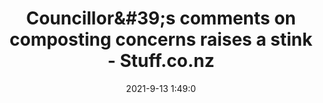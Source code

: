 ---
"title": "Councillor&amp;#39;s comments on composting concerns raises a stink - Stuff.co.nz"
"date": "2021-9-13 1:49:0"
"feed_name": "GOOGLENEWS"
"feed_website": "https://news.google.com/search?q=drilling%2Bincident&hl=en-US&gl=US&ceid=US:en"
"feed_rss": "https://news.google.com/rss/search?q=drilling%2Bincident&hl=en-US&gl=US&ceid=US:en"
"link": "https://www.stuff.co.nz/national/rnz/300405919/councillors-comments-on-composting-concerns-raises-a-stink"
"file": "_posts/2021-1-1-ad6d73124cf08f1ae4fe51e6d6c0905107131581.md"
"accident": "0"
"drilling": "0"
---